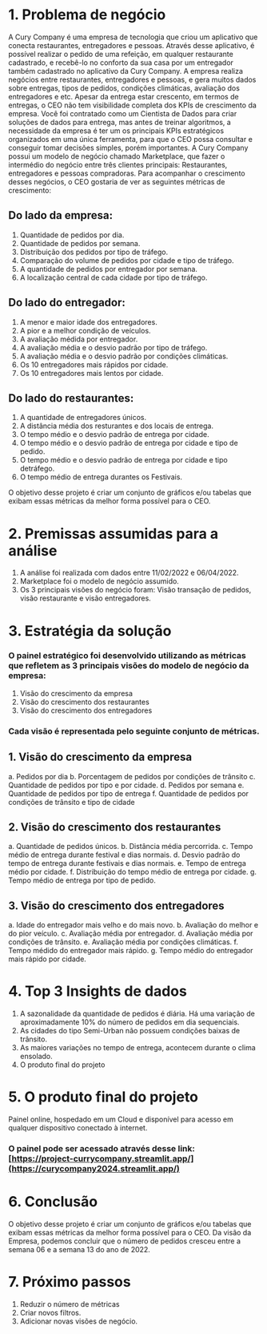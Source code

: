 # 1. Problema de negócio
A Cury Company é uma empresa de tecnologia que criou um aplicativo que conecta restaurantes, entregadores e pessoas. Através desse aplicativo, é possível realizar o pedido de uma refeição, em qualquer restaurante cadastrado, e recebê-lo no conforto da sua casa por um entregador também cadastrado no aplicativo da Cury
Company.
A empresa realiza negócios entre restaurantes, entregadores e pessoas, e gera muitos dados sobre entregas, tipos de pedidos, condições climáticas, avaliação dos entregadores e etc. Apesar da entrega estar crescento, em termos de entregas, o CEO não tem visibilidade completa dos KPIs de crescimento da empresa. Você foi contratado como um Cientista de Dados para criar soluções de dados para entrega, mas antes de treinar algoritmos, a necessidade da empresa é ter um os principais KPIs estratégicos organizados em uma única ferramenta, para que o CEO possa consultar e conseguir tomar decisões simples, porém importantes.
A Cury Company possui um modelo de negócio chamado Marketplace, que fazer o intermédio do negócio entre três clientes principais: Restaurantes, entregadores e pessoas compradoras. Para acompanhar o crescimento desses negócios, o CEO gostaria de ver as seguintes métricas de crescimento:

## Do lado da empresa:
1. Quantidade de pedidos por dia.
2. Quantidade de pedidos por semana.
3. Distribuição dos pedidos por tipo de tráfego.
4. Comparação do volume de pedidos por cidade e tipo de tráfego.
4. A quantidade de pedidos por entregador por semana.
5. A localização central de cada cidade por tipo de tráfego.

## Do lado do entregador:
1. A menor e maior idade dos entregadores.
2. A pior e a melhor condição de veículos.
3. A avaliação médida por entregador.
4. A avaliação média e o desvio padrão por tipo de tráfego.
5. A avaliação média e o desvio padrão por condições climáticas.
6. Os 10 entregadores mais rápidos por cidade.
7. Os 10 entregadores mais lentos por cidade.

## Do lado do restaurantes:
1. A quantidade de entregadores únicos.
2. A distância média dos resturantes e dos locais de entrega.
3. O tempo médio e o desvio padrão de entrega por cidade.
4. O tempo médio e o desvio padrão de entrega por cidade e tipo de
pedido.
5. O tempo médio e o desvio padrão de entrega por cidade e tipo detráfego.
6. O tempo médio de entrega durantes os Festivais.


O objetivo desse projeto é criar um conjunto de gráficos e/ou tabelas que exibam essas métricas da melhor forma possível para o CEO.

# 2. Premissas assumidas para a análise
1. A análise foi realizada com dados entre 11/02/2022 e 06/04/2022.
2. Marketplace foi o modelo de negócio assumido.
3. Os 3 principais visões do negócio foram: Visão transação de
pedidos, visão restaurante e visão entregadores.

# 3. Estratégia da solução
### O painel estratégico foi desenvolvido utilizando as métricas que refletem as 3 principais visões do modelo de negócio da empresa:
1. Visão do crescimento da empresa
2. Visão do crescimento dos restaurantes
3. Visão do crescimento dos entregadores

### Cada visão é representada pelo seguinte conjunto de métricas.

## 1. Visão do crescimento da empresa
a. Pedidos por dia
b. Porcentagem de pedidos por condições de trânsito
c. Quantidade de pedidos por tipo e por cidade.
d. Pedidos por semana
e. Quantidade de pedidos por tipo de entrega
f. Quantidade de pedidos por condições de trânsito e tipo de cidade

## 2. Visão do crescimento dos restaurantes
a. Quantidade de pedidos únicos.
b. Distância média percorrida.
c. Tempo médio de entrega durante festival e dias normais.
d. Desvio padrão do tempo de entrega durante festivais e dias normais.
e. Tempo de entrega médio por cidade.
f. Distribuição do tempo médio de entrega por cidade.
g. Tempo médio de entrega por tipo de pedido.

## 3. Visão do crescimento dos entregadores
a. Idade do entregador mais velho e do mais novo.
b. Avaliação do melhor e do pior veículo.
c. Avaliação média por entregador.
d. Avaliação média por condições de trânsito.
e. Avaliação média por condições climáticas.
f. Tempo médido do entregador mais rápido.
g. Tempo médio do entregador mais rápido por cidade.

# 4. Top 3 Insights de dados
1. A sazonalidade da quantidade de pedidos é diária. Há uma variação de aproximadamente 10% do número de pedidos em dia sequenciais.
2. As cidades do tipo Semi-Urban não possuem condições baixas de trânsito.
3. As maiores variações no tempo de entrega, acontecem durante o clima ensolado.
5. O produto final do projeto

# 5. O produto final do projeto
Painel online, hospedado em um Cloud e disponível para acesso em qualquer dispositivo conectado à internet.
### O painel pode ser acessado através desse link: [https://project-currycompany.streamlit.app/](https://curycompany2024.streamlit.app/)

# 6. Conclusão
O objetivo desse projeto é criar um conjunto de gráficos e/ou tabelas que exibam essas métricas da melhor forma possível para o CEO. Da visão da Empresa, podemos concluir que o número de pedidos cresceu entre a semana 06 e a semana 13 do ano de 2022.

# 7. Próximo passos
1. Reduzir o número de métricas
2. Criar novos filtros.
3. Adicionar novas visões de negócio.
